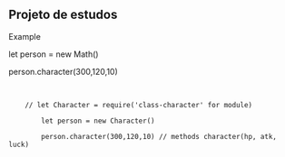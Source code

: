 ## Projeto de estudos


Example


let person = new Math()

person.character(300,120,10)

<pre>
    <code>
    
    // let Character = require('class-character' for module)

        let person = new Character() 
        
        person.character(300,120,10) // methods character(hp, atk, luck)

    </code>
</pre>